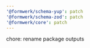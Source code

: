 ```yaml
---
'@formwerk/schema-yup': patch
'@formwerk/schema-zod': patch
'@formwerk/core': patch
---
```


chore: rename package outputs
